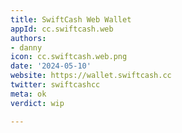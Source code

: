 ```yaml
---
title: SwiftCash Web Wallet
appId: cc.swiftcash.web
authors:
- danny
icon: cc.swiftcash.web.png
date: '2024-05-10'
website: https://wallet.swiftcash.cc
twitter: swiftcashcc
meta: ok
verdict: wip

---
```


